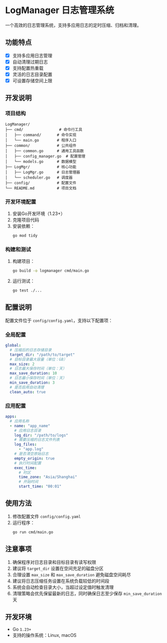 # LogManager 日志管理系统

一个高效的日志管理系统，支持多应用日志的定时压缩、归档和清理。

## 功能特点

- [x] 支持多应用日志管理
- [x] 自动清理过期日志
- [x] 支持配置热重载
- [x] 灵活的日志目录配置
- [x] 可设置存储空间上限

## 开发说明

### 项目结构

```
LogManager/
├── cmd/                # 命令行工具
│   ├── command/       # 命令实现
│   └── main.go        # 程序入口
├── common/            # 公共组件
│   ├── common.go      # 通用工具函数
│   ├── config_manager.go  # 配置管理
│   └── models.go      # 数据模型
├── LogMgr/            # 核心功能
│   ├── LogMgr.go      # 日志管理器
│   └── scheduler.go   # 调度器
├── config/            # 配置文件
└── README.md          # 项目文档
```

### 开发环境配置

1. 安装Go开发环境（1.23+）
2. 克隆项目代码
3. 安装依赖：
   ```bash
   go mod tidy
   ```

### 构建和测试

1. 构建项目：
   ```bash
   go build -o logmanager cmd/main.go
   ```

2. 运行测试：
   ```bash
   go test ./...
   ```

## 配置说明

配置文件位于 `config/config.yaml`，支持以下配置项：

### 全局配置

```yaml
global:
  # 压缩后的日志存储目录
  target_dir: "/path/to/target"
  # 目标目录最大容量（单位：GB）
  max_size: 2
  # 日志最大保存时间（单位：天）
  max_save_duration: 10
  # 日志最小保存时间（单位：天）
  min_save_duration: 3
  # 是否启用自动清理
  clean_auto: true
```

### 应用配置

```yaml
apps:
  # 应用名称
  - name: "app_name"
    # 应用日志目录
    log_dir: "/path/to/logs"
    # 需要压缩的日志文件列表
    log_files: 
      - "app.log"
    # 是否清空原始日志
    empty_origin: true
    # 执行时间配置
    exec_time:
      # 时区
      time_zone: "Asia/Shanghai"
      # 开始时间
      start_time: "00:01"
```

## 使用方法

1. 修改配置文件 `config/config.yaml`
2. 运行程序：
   ```bash
   go run cmd/main.go
   ```

## 注意事项

1. 确保程序对日志目录和目标目录有读写权限
2. 建议将 `target_dir` 设置在空间充足的磁盘分区
3. 合理设置 `max_size` 和 `max_save_duration` 避免磁盘空间耗尽
4. 建议将日志压缩任务设置在系统负载较低的时间段
5. 系统会自动检查目录大小，当超过设定值时触发清理
6. 清理策略会优先保留最新的日志，同时确保日志至少保存 `min_save_duration` 天

## 开发环境

- Go `1.23+`
- 支持的操作系统：Linux, macOS
